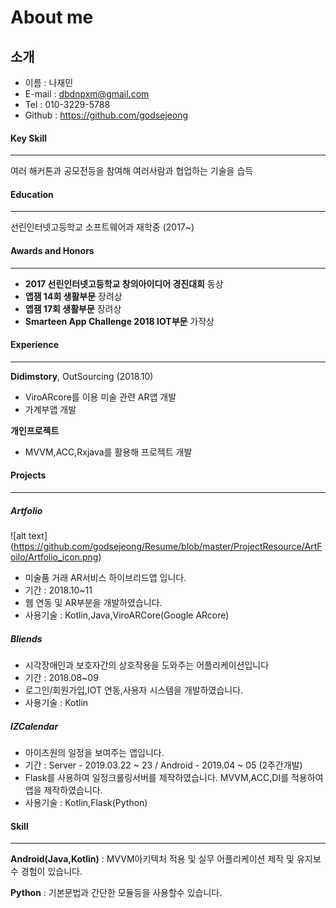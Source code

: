 # About me

## 소개

- 이름 : 나재민
- E-mail : dbdnpxm@gmail.com
- Tel : 010-3229-5788
- Github : https://github.com/godsejeong

#### Key Skill

-----

여러 해커톤과 공모전등을 참여해 여러사람과 협업하는 기술을 습득

#### Education

-----

선린인터넷고등학교 소프트웨어과 재학중 (2017~)
#### Awards and Honors

----

- **2017 선린인터넷고등학교 창의아이디어 경진대회** 동상
- **앱잼 14회 생활부문** 장려상
- **앱잼 17회 생활부문** 장려상
- **Smarteen App Challenge 2018 IOT부문** 가작상

#### Experience

-----

**Didimstory**, OutSourcing (2018.10)
 - ViroARcore를 이용 미술 관련 AR앱 개발
 - 가계부앱 개발

**개인프로젝트**
 - MVVM,ACC,Rxjava를 활용해 프로젝트 개발

#### Projects

-----

##### Artfolio

![alt text]
(https://github.com/godsejeong/Resume/blob/master/ProjectResource/ArtFoilo/Artfolio_icon.png)

- 미술품 거래 AR서비스 하이브리드앱 입니다.
- 기간 : 2018.10~11
- 웹 연동 및 AR부분을 개발하였습니다.
- 사용기술 : Kotlin,Java,ViroARCore(Google ARcore)

##### Bliends
- 시각장애인과 보호자간의 상호작용을 도와주는 어플리케이션입니다
- 기간 : 2018.08~09
- 로그인/회원가입,IOT 연동,사용자 시스템을 개발하였습니다.
- 사용기술 : Kotlin

##### IZCalendar

- 아이즈원의 일정을 보여주는 앱입니다.
- 기간 : Server - 2019.03.22 ~ 23 / Android - 2019.04 ~ 05 (2주간개발)
- Flask를 사용하여 일정크롤링서버를 제작하였습니다. MVVM,ACC,DI를 적용하여 앱을 제작하였습니다.
- 사용기술 : Kotlin,Flask(Python)

#### Skill

-----

**Android(Java,Kotlin)** : MVVM아키텍처 적용 및 실무 어플리케이션 제작 및 유지보수 경험이 있습니다.

**Python** : 기본문법과 간단한 모듈등을 사용할수 있습니다.
